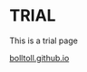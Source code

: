<!DOCTYPE html>
<html>
    <head>
        <meta charset="utf-8">
    </head>
       
<body>
    <h1>TRIAL</h1>
    <p>This is a trial page</p>
    
<p><a href="//bolltoll.github.io/" target="iframe_a">bolltoll.github.io</a></p>
    
   </body>
</html>
